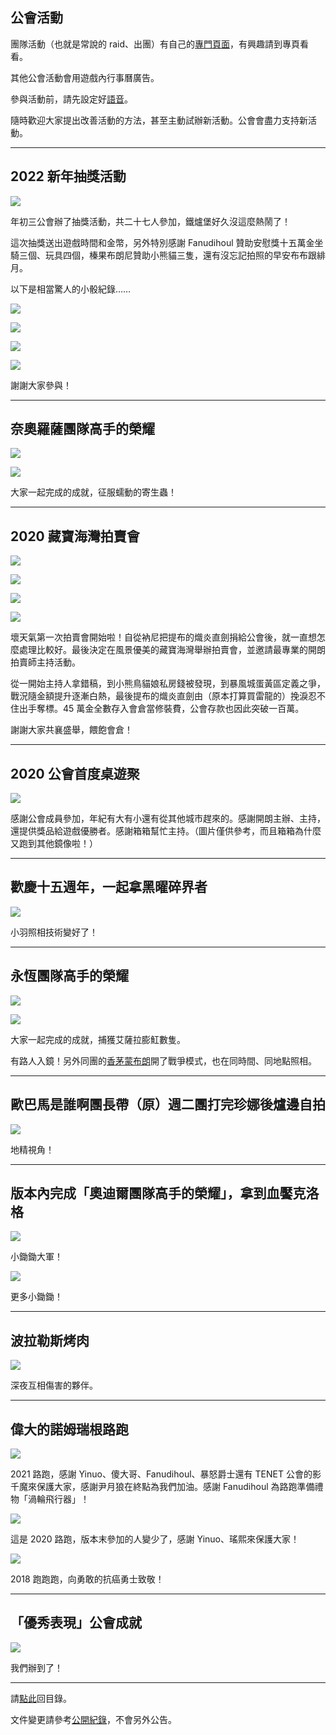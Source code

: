 ## 公會活動

團隊活動（也就是常說的 raid、出團）有自己的[專門頁面](raid.html)，有興趣請到專頁看看。

其他公會活動會用遊戲內行事曆廣告。

參與活動前，請先設定好[語音](voicechat.html)。

隨時歡迎大家提出改善活動的方法，甚至主動試辦新活動。公會會盡力支持新活動。

---

## 2022 新年抽獎活動

![](img_act_2022-02-03-00.jpg)

年初三公會辦了抽獎活動，共二十七人參加，鐵爐堡好久沒這麼熱鬧了！

這次抽獎送出遊戲時間和金幣，另外特別感謝 Fanudihoul 贊助安慰獎十五萬金坐騎三個、玩具四個，榛果布朗尼贊助小熊貓三隻，還有沒忘記拍照的早安布布跟緋月。

以下是相當驚人的小骰紀錄……

![](img_act_2022-02-03-01.jpg)

![](img_act_2022-02-03-02.jpg)

![](img_act_2022-02-03-03.jpg)

![](img_act_2022-02-03-04.jpg)

謝謝大家參與！

---

## 奈奧羅薩團隊高手的榮耀

![](img_nyalotharaider_tue.jpg)

![](img_nyalotharaider_2022.jpg)

大家一起完成的成就，征服蠕動的寄生蟲！

---

## 2020 藏寶海灣拍賣會

![](img_act_2020-03-15-00.jpg)

![](img_act_2020-03-15-01.jpg)

![](img_act_2020-03-15-02.jpg)

![](img_act_2020-03-15-03.jpg)

壞天氣第一次拍賣會開始啦！自從衲尼把提布的熾炎直劍捐給公會後，就一直想怎麼處理比較好。最後決定在風景優美的藏寶海灣舉辦拍賣會，並邀請最專業的開朗拍賣師主持活動。

從一開始主持人拿錯稿，到小熊鳥貓娘私房錢被發現，到暴風城蛋黃區定義之爭，戰況隨金額提升逐漸白熱，最後提布的熾炎直劍由（原本打算買雷龍的）挽淚忍不住出手奪標。45 萬金全數存入會倉當修裝費，公會存款也因此突破一百萬。

謝謝大家共襄盛舉，餵飽會倉！

---

## 2020 公會首度桌遊聚

![](img_act_2020-01-05.png)

感謝公會成員參加，年紀有大有小還有從其他城市趕來的。感謝開朗主辦、主持，還提供獎品給遊戲優勝者。感謝箱箱幫忙主持。（圖片僅供參考，而且箱箱為什麼又跑到其他鏡像啦！）

---

## 歡慶十五週年，一起拿黑曜碎界者

![](img_15years.jpg)

小羽照相技術變好了！

---

## 永恆團隊高手的榮耀

![](img_eternalraider_tue.jpg)

![](img_eternalraider_thu.jpg)

大家一起完成的成就，捕獲艾薩拉膨魟數隻。

有路人入鏡！另外同團的[香茅蒙布朗](img_eternalraider_thu2.jpg)開了戰爭模式，也在同時間、同地點照相。

--- 

## 歐巴馬是誰啊團長帶（原）週二團打完珍娜後爐邊自拍

![](img_gnomeselfie.jpg)

地精視角！

---

## 版本內完成「奧迪爾團隊高手的榮耀」，拿到血饜克洛格

![](img_bloodgorgedcrawg.jpg)

小鋤鋤大軍！

![](img_bloodgorgedcrawg.png)

更多小鋤鋤！

---

## 波拉勒斯烤肉

![](img_bbq.jpg)

深夜互相傷害的夥伴。

---

## 偉大的諾姆瑞根路跑

![](img_greatgnomereganrun_2021.jpg)

2021 路跑，感謝 Yinuo、傻大哥、Fanudihoul、暴怒爵士還有 TENET 公會的影千魔來保護大家，感謝尹月狼在終點為我們加油。感謝 Fanudihoul 為路跑準備禮物「渦輪飛行器」！

![](img_greatgnomereganrun_2020.jpg)

這是 2020 路跑，版本末參加的人變少了，感謝 Yinuo、瑤熙來保護大家！

![](img_greatgnomereganrun_2018.jpg)

2018 跑跑跑，向勇敢的抗癌勇士致敬！

---

## 「優秀表現」公會成就

![](img_stayclassy.jpg)

我們辦到了！

--- 

請[點此](index.html)回目錄。

文件變更請參考[公開紀錄](https://github.com/dalechou/badweather.tw/commits/master/activities.md)，不會另外公告。

